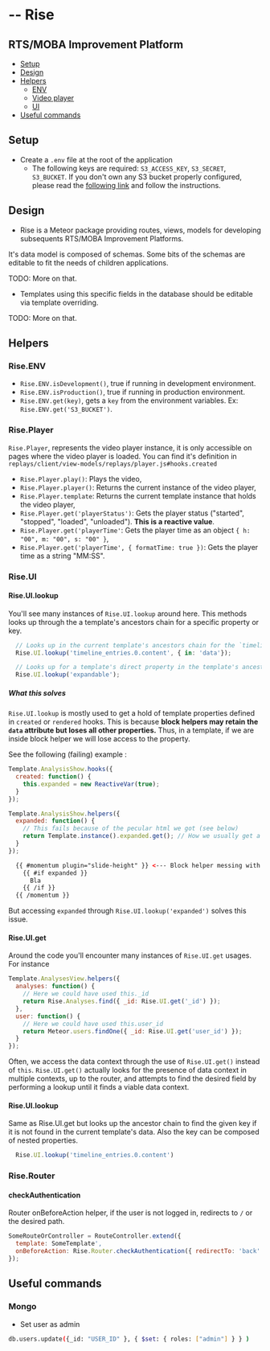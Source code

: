 # -- Rise

## RTS/MOBA Improvement Platform

* [Setup](#setup)
* [Design](#design)
* [Helpers](#helpers)
  * [ENV](#riseenv)
  * [Video player](#riseplayer)
  * [UI](#riseui)
* [Useful commands](#useful-commands)

## Setup

- Create a `.env` file at the root of the application
  - The following keys are required: `S3_ACCESS_KEY`, `S3_SECRET`, `S3_BUCKET`. If you don't own any S3 bucket properly configured, please read the [following link](https://github.com/Lepozepo/S3#create-your-amazon-s3) and follow the instructions.

## Design

- Rise is a Meteor package providing routes, views, models for developing subsequents RTS/MOBA Improvement Platforms.

It's data model is composed of schemas. Some bits of the schemas are editable to fit the needs of children applications.

TODO: More on that.

- Templates using this specific fields in the database should be editable via template overriding.

TODO: More on that.

## Helpers

### Rise.ENV

- `Rise.ENV.isDevelopment()`, true if running in development environment.
- `Rise.ENV.isProduction()`, true if running in production environment.
- `Rise.ENV.get(key)`, gets a `key` from the environment variables. Ex: `Rise.ENV.get('S3_BUCKET')`.

### Rise.Player

`Rise.Player`, represents the video player instance, it is only accessible on pages where the video player is loaded. You can find it's definition in `replays/client/view-models/replays/player.js#hooks.created`

- `Rise.Player.play()`: Plays the video,
- `Rise.Player.player()`: Returns the current instance of the video player,
- `Rise.Player.template`: Returns the current template instance that holds the video player,
- `Rise.Player.get('playerStatus')`: Gets the player status ("started", "stopped", "loaded", "unloaded"). **This is a reactive value**.
- `Rise.Player.get('playerTime'`: Gets the player time as an object `{ h: "00", m: "00", s: "00" }`,
- `Rise.Player.get('playerTime', { formatTime: true })`: Gets the player time as a string "MM:SS".

### Rise.UI

#### Rise.UI.lookup
You'll see many instances of `Rise.UI.lookup` around here. This methods looks up through the a template's ancestors chain for a specific property or key.

```javascript
  // Looks up in the current template's ancestors chain for the `timeline_entries.0.content` key in the `data` property.
  Rise.UI.lookup('timeline_entries.0.content', { in: 'data'});

  // Looks up for a template's direct property in the template's ancestor chain
  Rise.UI.lookup('expandable');
```

##### What this solves

`Rise.UI.lookup` is mostly used to get a hold of template properties defined in `created` or `rendered` hooks. This is because **block helpers may retain the `data` attribute but loses all other properties.** Thus, in a template, if we are inside block helper we will lose access to the property.

See the following (failing) example :

```javascript
Template.AnalysisShow.hooks({
  created: function() {
    this.expanded = new ReactiveVar(true);
  }
});

Template.AnalysisShow.helpers({
  expanded: function() {
    // This fails because of the pecular html we got (see below)
    return Template.instance().expanded.get(); // How we usually get a template's property
  }
});
```
```html
  {{ #momentum plugin="slide-height" }} <--- Block helper messing with us because it's a new template instance with the same `data` attributes but different template properties
    {{ #if expanded }}
      Bla
    {{ /if }}
  {{ /momentum }}
```

But accessing `expanded` through `Rise.UI.lookup('expanded')` solves this issue.


#### Rise.UI.get

Around the code you'll encounter many instances of `Rise.UI.get` usages.
For instance

```javascript
Template.AnalysesView.helpers({
  analyses: function() {
    // Here we could have used this._id
    return Rise.Analyses.find({ _id: Rise.UI.get('_id') });
  },
  user: function() {
    // Here we could have used this.user_id
    return Meteor.users.findOne({ _id: Rise.UI.get('user_id') });
  }
});
```

Often, we access the data context through the use of `Rise.UI.get()` instead of `this`.
`Rise.UI.get()` actually looks for the presence of data context in multiple contexts, up to the router, and attempts to find the desired field by performing a lookup until it finds a viable data context.

#### Rise.UI.lookup

Same as Rise.UI.get but looks up the ancestor chain to find the given key if it is not found in the current template's data.
Also the key can be composed of nested properties.

```javascript
  Rise.UI.lookup('timeline_entries.0.content')
```

### Rise.Router

#### checkAuthentication

Router onBeforeAction helper, if the user is not logged in, redirects to `/` or the desired path.

```javascript
SomeRouteOrController = RouteController.extend({
  template: SomeTemplate',
  onBeforeAction: Rise.Router.checkAuthentication({ redirectTo: 'back' })
});
```


## Useful commands

### Mongo

- Set user as admin
```bash
db.users.update({_id: "USER_ID" }, { $set: { roles: ["admin"] } } )
```

